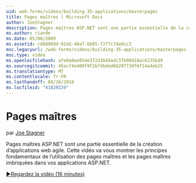 ```yaml
---
uid: web-forms/videos/building-35-applications/masterpages
title: Pages maîtres | Microsoft Docs
author: JoeStagner
description: Pages maîtres ASP.NET sont une partie essentielle de la création d’applications web agile. Cette vidéo va vous montrer les principes fondamentaux de l’utilisation des pages maîtres et les pages maîtres imbriquées dans...
ms.author: riande
ms.date: 05/08/2009
ms.assetid: cd6890dd-02a5-48a7-bb05-f277c74a9cc3
msc.legacyurl: /web-forms/videos/building-35-applications/masterpages
msc.type: video
ms.openlocfilehash: a7e0a0ee854e372d36d4adc37b90d18ac62356d9
ms.sourcegitcommit: 45ac74e400f9f2b7dbded66297730f6f14a4eb25
ms.translationtype: MT
ms.contentlocale: fr-FR
ms.lasthandoff: 08/16/2018
ms.locfileid: "41829229"
---
```

<a name="masterpages"></a>Pages maîtres
====================
par [Joe Stagner](https://github.com/JoeStagner)

Pages maîtres ASP.NET sont une partie essentielle de la création d’applications web agile. Cette vidéo va vous montrer les principes fondamentaux de l’utilisation des pages maîtres et les pages maîtres imbriquées dans vos applications ASP.NET.

[&#9654;Regardez la vidéo (16 minutes)](https://channel9.msdn.com/Blogs/ASP-NET-Site-Videos/masterpages)
